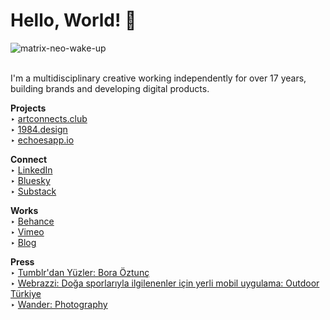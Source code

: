 # Hello, World! 👋
![matrix-neo-wake-up](https://github.com/user-attachments/assets/7ba008fb-bfb9-437b-84e7-4721c34dd665)

<br>I'm a multidisciplinary creative working independently for over 17 years, building brands and developing digital products.

**Projects**
<br>‣ [artconnects.club](https://artconnects.club/)
<br>‣ [1984.design](https://1984.design)
<br>‣ [echoesapp.io](https://echoesapp.io)

**Connect**
<br>‣ <a href="https://www.linkedin.com/in/boraoztunc/" target="_blank">LinkedIn</a>
<br>‣ <a href="https://bsky.app/profile/borakaizen.bsky.social" target="_blank">Bluesky</a>
<br>‣ <a href="https://substack.com/@borakaizen" target="_blank">Substack</a>
											
**Works**
<br>‣ <a href="https://www.behance.net/boraoztunc" target="_blank">Behance</a>
<br>‣ <a href="https://vimeo.com/boraoztunc" target="_blank">Vimeo</a>
<br>‣ <a href="https://blog.boraoztunc.net/" target="_blank">Blog</a>

**Press**
<br>‣ <a class="goto-social" href="https://ekip.tumblr.com/post/170413326044/tumblrdan-y%C3%BCzler-bora-%C3%B6ztun%C3%A7-tumblrdan" target="_blank">Tumblr'dan Yüzler: Bora Öztunç</a>
<br>‣ <a class="goto-social" href="https://webrazzi.com/2018/08/01/doga-sporlariyla-ilgilenenler-icin-yerli-mobil-uygulama-outdoor-turkiye/" target="_blank">Webrazzi: Doğa sporlarıyla ilgilenenler için yerli mobil uygulama: Outdoor Türkiye</a>
<br>‣ <a class="goto-social" href="https://thisiswander.tumblr.com/post/138431542936/submit-to-wander" target="_blank">Wander: Photography</a>
